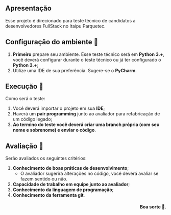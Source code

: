 ## Apresentação

Esse projeto é direcionado para teste técnico de candidatos a desenvolvedores FullStack no Itaipu Parquetec.

## Configuração do ambiente 🚧
1) **Primeiro**  prepare seu ambiente. Esse teste técnico será em **Python 3.+**, você deverá configurar durante o teste técnico ou já ter configurado o **Python 3.+**;
2) Utilize uma IDE de sua preferência. Sugere-se o **PyCharm**.

## Execução  🚀
Como será o teste:
1) Você deverá importar o projeto em sua **IDE**;
2) Haverá um **pair programming** junto ao avaliador para refabricação de um código legado;
3) **Ao termino do teste você deverá criar uma branch própria (com seu nome e sobrenome) e enviar o código**.

## Avaliação 🦾
Serão avaliados os seguintes critérios:
1) **Conhecimento de boas práticas de desenvolvimento**;
    - O avaliador sugerirá alterações no código, você deverá avaliar se fazem sentido ou não.
2) **Capacidade de trabalho em equipe junto ao avaliador**;
3) **Conhecimento da linguagem de programação**;
4) **Conhecimento da ferramenta git**.


<h4 align='end'> 
	Boa sorte 🙌.
</h4>
